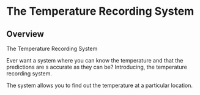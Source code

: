 # The Temperature Recording System
## Overview

The Temperature Recording System

Ever want a system where you can know the temperature and that the predictions are s accurate as they can be? Introducing, the temperature recording system.

The system allows you to find out the temperature at a particular location.
